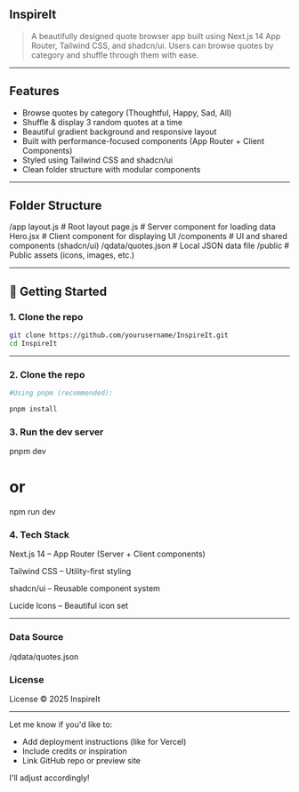 ## InspireIt

>  A beautifully designed quote browser app built using Next.js 14 App Router, Tailwind CSS, and shadcn/ui. Users can browse quotes by category and shuffle through them with ease.

---


## Features

- Browse quotes by category (Thoughtful, Happy, Sad, All)
- Shuffle & display 3 random quotes at a time
- Beautiful gradient background and responsive layout
- Built with performance-focused components (App Router + Client Components)
- Styled using Tailwind CSS and shadcn/ui
- Clean folder structure with modular components

---

## Folder Structure

/app
layout.js # Root layout
page.js # Server component for loading data
Hero.jsx # Client component for displaying UI
/components # UI and shared components (shadcn/ui)
/qdata/quotes.json # Local JSON data file
/public # Public assets (icons, images, etc.)


---

## 🚀 Getting Started

### 1. Clone the repo
```bash
git clone https://github.com/yourusername/InspireIt.git
cd InspireIt
```

---
### 2. Clone the repo
```bash
#Using pnpm (recommended):

pnpm install

```

### 3. Run the dev server
pnpm dev
# or
npm run dev


### 4. Tech Stack

Next.js 14 – App Router (Server + Client components)

Tailwind CSS – Utility-first styling

shadcn/ui – Reusable component system

Lucide Icons – Beautiful icon set

---

### Data Source
/qdata/quotes.json

### License
License © 2025 InspireIt

---

Let me know if you'd like to:
- Add deployment instructions (like for Vercel)
- Include credits or inspiration
- Link GitHub repo or preview site

I'll adjust accordingly!

